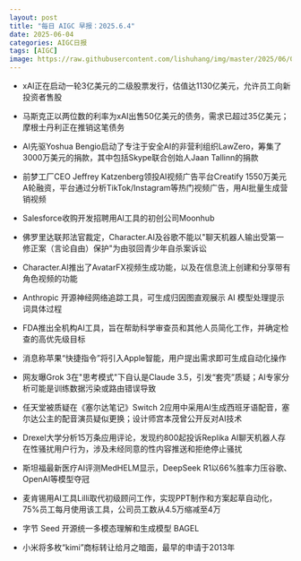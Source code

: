 ```yaml
---
layout: post
title: "每日 AIGC 早报：2025.6.4"
date: 2025-06-04
categories: AIGC日报
tags: [AIGC]
image: https://raw.githubusercontent.com/lishuhang/img/master/2025/06/0604-d.jpg
---
```


- xAI正在启动一轮3亿美元的二级股票发行，估值达1130亿美元，允许员工向新投资者售股

- 马斯克正以两位数的利率为xAI出售50亿美元的债务，需求已超过35亿美元；摩根士丹利正在推销这笔债务

- AI先驱Yoshua Bengio启动了专注于安全AI的非营利组织LawZero，筹集了3000万美元的捐款，其中包括Skype联合创始人Jaan Tallinn的捐款

- 前梦工厂CEO Jeffrey Katzenberg领投AI视频广告平台Creatify 1550万美元A轮融资，平台通过分析TikTok/Instagram等热门视频广告，用AI批量生成营销视频

- Salesforce收购开发招聘用AI工具的初创公司Moonhub

- 佛罗里达联邦法官裁定，Character.AI及谷歌不能以"聊天机器人输出受第一修正案（言论自由）保护"为由驳回青少年自杀案诉讼

- Character.AI推出了AvatarFX视频生成功能，以及在信息流上创建和分享带有角色视频的功能

- Anthropic 开源神经网络追踪工具，可生成归因图直观展示 AI 模型处理提示词具体过程

- FDA推出全机构AI工具，旨在帮助科学审查员和其他人员简化工作，并确定检查的高优先级目标

- 消息称苹果“快捷指令”将引入Apple智能，用户提出需求即可生成自动化操作

- 网友曝Grok 3在"思考模式"下自认是Claude 3.5，引发“套壳”质疑；AI专家分析可能是训练数据污染或路由错误导致

- 任天堂被质疑在《塞尔达笔记》Switch 2应用中采用AI生成西班牙语配音，塞尔达公主的配音演员疑似更换；设计师宫本茂曾公开反对AI技术

- Drexel大学分析15万条应用评论，发现约800起投诉Replika AI聊天机器人存在性骚扰用户行为，涉及未经同意的性内容推送和拒绝停止骚扰

- 斯坦福最新医疗AI评测MedHELM显示，DeepSeek R1以66%胜率力压谷歌、OpenAI等模型夺冠

- 麦肯锡用AI工具Lilli取代初级顾问工作，实现PPT制作和方案起草自动化，75%员工每月使用该工具，公司员工数从4.5万缩减至4万

- 字节 Seed 开源统一多模态理解和生成模型 BAGEL

- 小米将多枚“kimi”商标转让给月之暗面，最早的申请于2013年